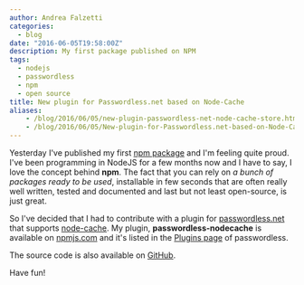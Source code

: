 ```yaml
---
author: Andrea Falzetti
categories:
  - blog
date: "2016-06-05T19:58:00Z"
description: My first package published on NPM
tags: 
  - nodejs 
  - passwordless 
  - npm 
  - open source
title: New plugin for Passwordless.net based on Node-Cache
aliases:
    - /blog/2016/06/05/new-plugin-passwordless-net-node-cache-store.html
    - /blog/2016/06/05/New-plugin-for-Passwordless.net-based-on-Node-Cache/
---
```


Yesterday I've published my first [npm package](https://www.npmjs.com/package/passwordless-nodecache) and I'm feeling quite proud. I've been programming in NodeJS for a few months now and I have to say, I love the concept behind **npm**. The fact that you can rely on _a bunch of packages ready to be used_, installable in few seconds that are often really well written, tested and documented and last but not least open-source, is just great.

So I've decided that I had to contribute with a plugin for [passwordless.net](passwordless.net) that supports [node-cache](https://www.npmjs.com/package/node-cache). My plugin, **passwordless-nodecache** is available on [npmjs.com](https://www.npmjs.com/package/passwordless-nodecache) and it's listed in the [Plugins page](https://passwordless.net/plugins) of passwordless.

The source code is also available on [GitHub](https://github.com/andreafalzetti/passwordless-nodecache).

Have fun!

